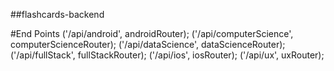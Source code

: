 ##flashcards-backend

#End Points
('/api/android', androidRouter);
('/api/computerScience', computerScienceRouter);
('/api/dataScience', dataScienceRouter);
('/api/fullStack', fullStackRouter);
('/api/ios', iosRouter);
('/api/ux', uxRouter);
